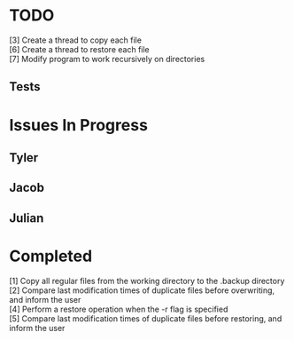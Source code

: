 # TODO #
[3] Create a thread to copy each file\
[6] Create a thread to restore each file\
[7] Modify program to work recursively on directories
## Tests ##

# Issues In Progress #

## Tyler ##

## Jacob ##

## Julian ##

# Completed #
[1] Copy all regular files from the working directory to the .backup directory\
[2] Compare last modification times of duplicate files before overwriting, and inform the user\
[4] Perform a restore operation when the -r flag is specified\
[5] Compare last modification times of duplicate files before restoring, and inform the user
